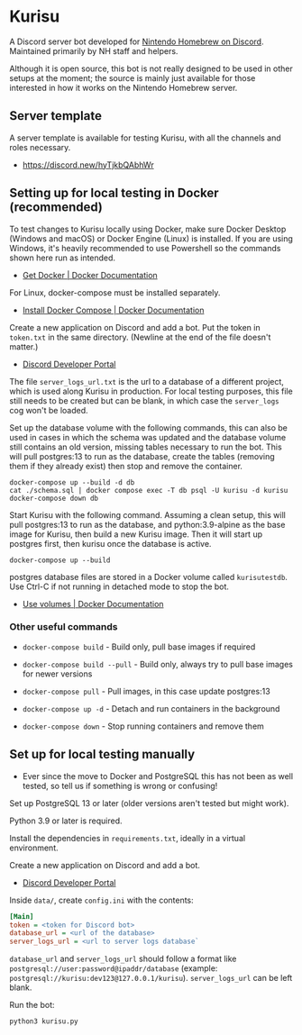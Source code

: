 # Kurisu

A Discord server bot developed for [Nintendo Homebrew on Discord](https://discord.gg/C29hYvh). Maintained primarily by NH staff and helpers.

Although it is open source, this bot is not really designed to be used in other setups at the moment; the source is mainly just available for those interested in how it works on the Nintendo Homebrew server.

## Server template

A server template is available for testing Kurisu, with all the channels and roles necessary.

* https://discord.new/hyTjkbQAbhWr

## Setting up for local testing in Docker (recommended)

To test changes to Kurisu locally using Docker, make sure Docker Desktop (Windows and macOS) or Docker Engine (Linux) is installed. If you are using Windows, it's heavily recommended to use Powershell so the commands shown here run as intended.

* [Get Docker | Docker Documentation](https://docs.docker.com/get-docker/)

For Linux, docker-compose must be installed separately.

* [Install Docker Compose | Docker Documentation](https://docs.docker.com/compose/install/)

Create a new application on Discord and add a bot. Put the token in `token.txt` in the same directory. (Newline at the end of the file doesn't matter.)

* [Discord Developer Portal](https://discord.com/developers/applications)

The file `server_logs_url.txt` is the url to a database of a different project, which is used along Kurisu in production. For local testing purposes, this file still needs to be created but can be blank, in which case the `server_logs` cog won't be loaded.

Set up the database volume with the following commands, this can also be used in cases in which the schema was updated and the database volume still contains an old version, missing tables necessary to run the bot. This will pull postgres:13 to run as the database, create the tables (removing them if they already exist) then stop and remove the container. 
```
docker-compose up --build -d db
cat ./schema.sql | docker compose exec -T db psql -U kurisu -d kurisu
docker-compose down db
```

Start Kurisu with the following command. Assuming a clean setup, this will pull postgres:13 to run as the database, and python:3.9-alpine as the base image for Kurisu, then build a new Kurisu image. Then it will start up postgres first, then kurisu once the database is active.

```
docker-compose up --build
```

postgres database files are stored in a Docker volume called `kurisutestdb`. Use Ctrl-C if not running in detached mode to stop the bot.
* [Use volumes | Docker Documentation](https://docs.docker.com/storage/volumes/)

### Other useful commands

* `docker-compose build` - Build only, pull base images if required

* `docker-compose build --pull` - Build only, always try to pull base images for newer versions

* `docker-compose pull` - Pull images, in this case update postgres:13

* `docker-compose up -d` - Detach and run containers in the background

* `docker-compose down` - Stop running containers and remove them

## Set up for local testing manually

* Ever since the move to Docker and PostgreSQL this has not been as well tested, so tell us if something is wrong or confusing!

Set up PostgreSQL 13 or later (older versions aren't tested but might work).

Python 3.9 or later is required.

Install the dependencies in `requirements.txt`, ideally in a virtual environment.

Create a new application on Discord and add a bot.

- [Discord Developer Portal](https://discord.com/developers/applications)

Inside `data/`, create `config.ini` with the contents:

```ini
[Main]
token = <token for Discord bot>
database_url = <url of the database>
server_logs_url = <url to server logs database`
```

`database_url` and `server_logs_url` should follow a format like `postgresql://user:password@ipaddr/database` (example: `postgresql://kurisu:dev123@127.0.0.1/kurisu`). `server_logs_url` can be left blank.

Run the bot:

```
python3 kurisu.py
```
